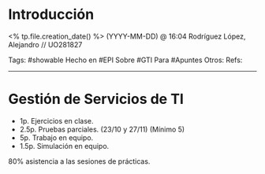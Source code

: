 # Introducción
<% tp.file.creation_date() %> (YYYY-MM-DD) @ 16:04
Rodríguez López, Alejandro // UO281827

Tags:
	#showable
	Hecho en #EPI
	Sobre #GTI
	Para #Apuntes
	Otros:
	Refs:
 
<hr>

# Gestión de Servicios de TI

- 1p. Ejercicios en clase.
- 2.5p. Pruebas parciales. (23/10 y 27/11) (Mínimo 5)
- 5p. Trabajo en equipo.
- 1.5p. Simulación en equipo.

80% asistencia a las sesiones de prácticas.
